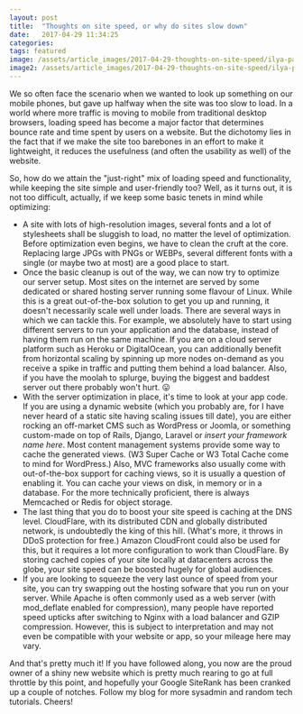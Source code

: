 ```yaml
---
layout: post
title:  "Thoughts on site speed, or why do sites slow down"
date:   2017-04-29 11:34:25
categories: 
tags: featured
image: /assets/article_images/2017-04-29-thoughts-on-site-speed/ilya-pavlov-87438-unsplash-min.jpg
image2: /assets/article_images/2017-04-29-thoughts-on-site-speed/ilya-pavlov-87438-unsplash-min.jpg
---
```

We so often face the scenario when we wanted to look up something on our mobile phones, but gave up halfway when the site was too slow to load. In a world where more traffic is moving to mobile from traditional desktop browsers, loading speed has become a major factor that determines bounce rate and time spent by users on a website. But the dichotomy lies in the fact that if we make the site too barebones in an effort to make it lightweight, it reduces the usefulness (and often the usability as well) of the website.

So, how do we attain the "just-right" mix of loading speed and functionality, while keeping the site simple and user-friendly too? Well, as it turns out, it is not too difficult, actually, if we keep some basic tenets in mind while optimizing:

- A site with lots of high-resolution images, several fonts and a lot of stylesheets shall be sluggish to load, no matter the level of optimization. Before optimization even begins, we have to clean the cruft at the core. Replacing large JPGs with PNGs or WEBPs, several different fonts with a single (or maybe two at most) are a good place to start.
- Once the basic cleanup is out of the way, we can now try to optimize our server setup. Most sites on the internet are served by some dedicated or shared hosting server running some flavour of Linux. While this is a great out-of-the-box solution to get you up and running, it doesn't necessarily scale well under loads. There are several ways in which we can tackle this. For example, we absolutely have to start using different servers to run your application and the database, instead of having them run on the same machine. If you are on a cloud server platform such as Heroku or DigitalOcean, you can additionally benefit from horizontal scaling by spinning up more nodes on-demand as you receive a spike in traffic and putting them behind a load balancer. Also, if you have the moolah to splurge, buying the biggest and baddest server out there probably won't hurt. :stuck_out_tongue:
- With the server optimization in place, it's time to look at your app code. If you are using a dynamic website (which you probably are, for I have never heard of a static site having scaling issues till date), you are either rocking an off-market CMS such as WordPress or Joomla, or something custom-made on top of Rails, Django, Laravel or *insert your framework name here*. Most content management systems provide some way to cache the generated views. (W3 Super Cache or W3 Total Cache come to mind for WordPress.) Also, MVC frameworks also usually come with out-of-the-box support for caching views, so it is usually a question of enabling it. You can cache your views on disk, in memory or in a database. For the more technically proficient, there is always Memcached or Redis for object storage.
- The last thing that you do to boost your site speed is caching at the DNS level. CloudFlare, with its distributed CDN and globally distributed network, is undoubtedly the king of this hill. (What's more, it throws in DDoS protection for free.) Amazon CloudFront could also be used for this, but it requires a lot more configuration to work than CloudFlare. By storing cached copies of your site locally at datacenters across the globe, your site speed can be boosted hugely for global audiences.
- If you are looking to squeeze the very last ounce of speed from your site, you can try swapping out the hosting sofware that you run on your server. While Apache is often commonly used as a web server (with mod_deflate enabled for compression), many people have reported speed upticks after switching to Nginx with a load balancer and GZIP compression. However, this is subject to interpretation and may not even be compatible with your website or app, so your mileage here may vary.

And that's pretty much it! If you have followed along, you now are the proud owner of a shiny new website which is pretty much rearing to go at full throttle by this point, and hopefully your Google SiteRank has been cranked up a couple of notches. Follow my blog for more sysadmin and random tech tutorials. Cheers!